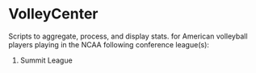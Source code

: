 # VolleyCenter
Scripts to aggregate, process, and display stats. for American volleyball players playing in the NCAA following conference league(s):
  1) Summit League
